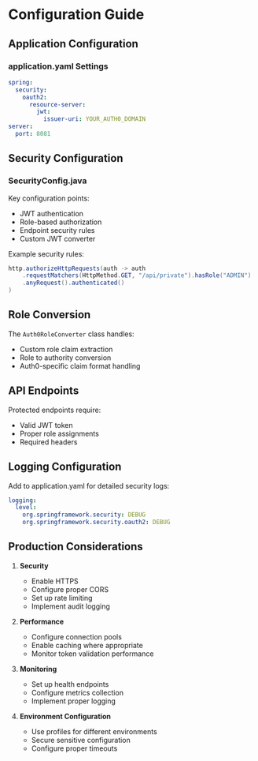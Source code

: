 # Configuration Guide

## Application Configuration

### application.yaml Settings

```yaml
spring:
  security:
    oauth2:
      resource-server:
        jwt:
          issuer-uri: YOUR_AUTH0_DOMAIN
server:
  port: 8081
```

## Security Configuration

### SecurityConfig.java

Key configuration points:

- JWT authentication
- Role-based authorization
- Endpoint security rules
- Custom JWT converter

Example security rules:

```java
http.authorizeHttpRequests(auth -> auth
    .requestMatchers(HttpMethod.GET, "/api/private").hasRole("ADMIN")
    .anyRequest().authenticated()
)
```

## Role Conversion

The `Auth0RoleConverter` class handles:

- Custom role claim extraction
- Role to authority conversion
- Auth0-specific claim format handling

## API Endpoints

Protected endpoints require:

- Valid JWT token
- Proper role assignments
- Required headers

## Logging Configuration

Add to application.yaml for detailed security logs:

```yaml
logging:
  level:
    org.springframework.security: DEBUG
    org.springframework.security.oauth2: DEBUG
```

## Production Considerations

1. **Security**

   - Enable HTTPS
   - Configure proper CORS
   - Set up rate limiting
   - Implement audit logging

2. **Performance**

   - Configure connection pools
   - Enable caching where appropriate
   - Monitor token validation performance

3. **Monitoring**

   - Set up health endpoints
   - Configure metrics collection
   - Implement proper logging

4. **Environment Configuration**
   - Use profiles for different environments
   - Secure sensitive configuration
   - Configure proper timeouts
